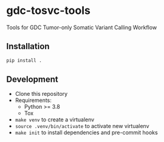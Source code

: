 # gdc-tosvc-tools

Tools for GDC Tumor-only Somatic Variant Calling Workflow

## Installation

```sh
pip install .
```

## Development

* Clone this repository
* Requirements:
  * Python >= 3.8
  * Tox
* `make venv` to create a virtualenv
* `source .venv/bin/activate` to activate new virtualenv
* `make init` to install dependencies and pre-commit hooks
